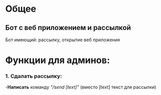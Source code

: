 # Общее
## Бот с веб приложением и рассылкой 
Бот имеющий: рассылку, открытие веб приложения

# Функции для админов:
### 1. Сдалать рассылку:
-**Написать** команду _"/send [text]"_ (вместо [text] текст для рассылки)

   
